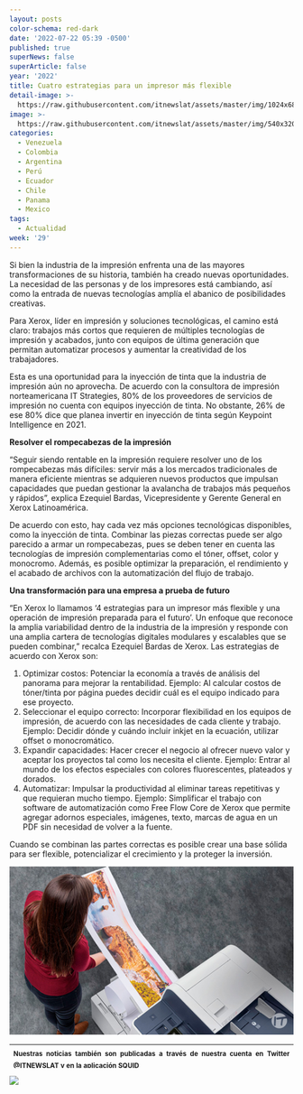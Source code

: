 ```yaml
---
layout: posts
color-schema: red-dark
date: '2022-07-22 05:39 -0500'
published: true
superNews: false
superArticle: false
year: '2022'
title: Cuatro estrategias para un impresor más flexible
detail-image: >-
  https://raw.githubusercontent.com/itnewslat/assets/master/img/1024x680/impresion-xerox-g.jpg
image: >-
  https://raw.githubusercontent.com/itnewslat/assets/master/img/540x320/impresion-xerox-p.jpg
categories:
  - Venezuela
  - Colombia
  - Argentina
  - Perú
  - Ecuador
  - Chile
  - Panama
  - Mexico
tags:
  - Actualidad
week: '29'
---
```

Si bien la industria de la impresión enfrenta una de las mayores transformaciones de su historia, también ha creado nuevas oportunidades. La necesidad de las personas y de los impresores está cambiando, así como la entrada de nuevas tecnologías amplía el abanico de posibilidades creativas. 

Para Xerox, líder en impresión y soluciones tecnológicas, el camino está claro: trabajos más cortos que requieren de múltiples tecnologías de impresión y acabados, junto con equipos de última generación que permitan automatizar procesos y aumentar la creatividad de los trabajadores.

Esta es una oportunidad para la inyección de tinta que la industria de impresión aún no aprovecha. De acuerdo con la consultora de impresión norteamericana IT Strategies, 80% de los proveedores de servicios de impresión no cuenta con equipos inyección de tinta. No obstante, 26% de ese 80% dice que planea invertir en inyección de tinta según Keypoint Intelligence en 2021.

**Resolver el rompecabezas de la impresión**

“Seguir siendo rentable en la impresión requiere resolver uno de los rompecabezas más difíciles: servir más a los mercados tradicionales de manera eficiente mientras se adquieren nuevos productos que impulsan capacidades que puedan gestionar la avalancha de trabajos más pequeños y rápidos”, explica Ezequiel Bardas, Vicepresidente y Gerente General en Xerox Latinoamérica. 

De acuerdo con esto, hay cada vez más opciones tecnológicas disponibles, como la inyección de tinta. Combinar las piezas correctas puede ser algo parecido a armar un rompecabezas, pues se deben tener en cuenta las tecnologías de impresión complementarias como el tóner, offset, color y monocromo. Además, es posible optimizar la preparación, el rendimiento y el acabado de archivos con la automatización del flujo de trabajo.

**Una transformación para una empresa a prueba de futuro**

“En Xerox lo llamamos ‘4 estrategias para un impresor más flexible y una operación de impresión preparada para el futuro’. Un enfoque que reconoce la amplia variabilidad dentro de la industria de la impresión y responde con una amplia cartera de tecnologías digitales modulares y escalables que se pueden combinar,” recalca Ezequiel Bardas de Xerox.
Las estrategias de acuerdo con Xerox son: 

1. Optimizar costos: Potenciar la economía a través de análisis del panorama para mejorar la rentabilidad. 
 Ejemplo: Al calcular costos de tóner/tinta por página puedes decidir cuál es el equipo indicado para ese proyecto.
1. Seleccionar el equipo correcto: Incorporar flexibilidad en los equipos de impresión, de acuerdo con las necesidades de cada cliente y trabajo.
 Ejemplo: Decidir dónde y cuándo incluir inkjet en la ecuación, utilizar offset o monocromático.
1. Expandir capacidades: Hacer crecer el negocio al ofrecer nuevo valor y aceptar los proyectos tal como los necesita el cliente. 
 Ejemplo: Entrar al mundo de los efectos especiales con colores fluorescentes, plateados y dorados. 
1. Automatizar: Impulsar la productividad al eliminar tareas repetitivas y que requieran mucho tiempo.
 Ejemplo: Simplificar el trabajo con software de automatización como Free Flow Core de Xerox que permite agregar adornos especiales, imágenes, texto, marcas de agua en un PDF sin necesidad de volver a la fuente.


Cuando se combinan las partes correctas es posible crear una base sólida para ser flexible, potencializar el crecimiento y la proteger la inversión.

![](https://raw.githubusercontent.com/itnewslat/assets/master/img/540x320/impresion-xerox-p.jpg)

<table style="height: 42px;" width="569">
<tbody>
<tr>
<td style="text-align: justify;"><sub><strong>Nuestras noticias también son publicadas a través de nuestra cuenta en Twitter <a href="https://twitter.com/itnewslat?lang=es">@ITNEWSLAT</a> y en la aplicación <a href="https://squidapp.co/en/">SQUID</a></strong></sub></td>
</tr>
</tbody>
</table>

<img src="https://tracker.metricool.com/c3po.jpg?hash=56f88a41e39ab42c063cc51676587a04"/>